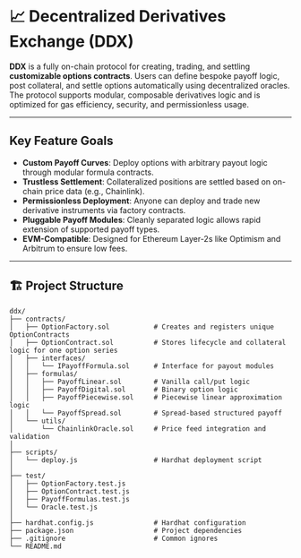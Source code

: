# 📈 Decentralized Derivatives Exchange (DDX)

**DDX** is a fully on-chain protocol for creating, trading, and settling **customizable options contracts**. Users can define bespoke payoff logic, post collateral, and settle options automatically using decentralized oracles. The protocol supports modular, composable derivatives logic and is optimized for gas efficiency, security, and permissionless usage.

---

## Key Feature Goals

- **Custom Payoff Curves**: Deploy options with arbitrary payout logic through modular formula contracts.
- **Trustless Settlement**: Collateralized positions are settled based on on-chain price data (e.g., Chainlink).
- **Permissionless Deployment**: Anyone can deploy and trade new derivative instruments via factory contracts.
- **Pluggable Payoff Modules**: Cleanly separated logic allows rapid extension of supported payoff types.
- **EVM-Compatible**: Designed for Ethereum Layer-2s like Optimism and Arbitrum to ensure low fees.

---

## 🏗️ Project Structure

```plaintext
ddx/
├── contracts/
│   ├── OptionFactory.sol           # Creates and registers unique OptionContracts
│   ├── OptionContract.sol          # Stores lifecycle and collateral logic for one option series
│   ├── interfaces/
│   │   └── IPayoffFormula.sol      # Interface for payout modules
│   ├── formulas/
│   │   ├── PayoffLinear.sol        # Vanilla call/put logic
│   │   ├── PayoffDigital.sol       # Binary option logic
│   │   ├── PayoffPiecewise.sol     # Piecewise linear approximation logic
│   │   └── PayoffSpread.sol        # Spread-based structured payoff
│   └── utils/
│       └── ChainlinkOracle.sol     # Price feed integration and validation
│
├── scripts/
│   └── deploy.js                   # Hardhat deployment script
│
├── test/
│   ├── OptionFactory.test.js
│   ├── OptionContract.test.js
│   ├── PayoffFormulas.test.js
│   └── Oracle.test.js
│
├── hardhat.config.js               # Hardhat configuration
├── package.json                    # Project dependencies
├── .gitignore                      # Common ignores
└── README.md
